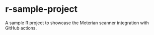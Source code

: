 # r-sample-project
A sample R project to showcase the Meterian scanner integration with GitHub actions.
